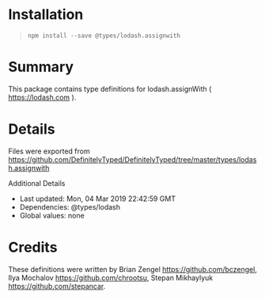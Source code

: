 # Installation
> `npm install --save @types/lodash.assignwith`

# Summary
This package contains type definitions for lodash.assignWith ( https://lodash.com ).

# Details
Files were exported from https://github.com/DefinitelyTyped/DefinitelyTyped/tree/master/types/lodash.assignwith

Additional Details
 * Last updated: Mon, 04 Mar 2019 22:42:59 GMT
 * Dependencies: @types/lodash
 * Global values: none

# Credits
These definitions were written by Brian Zengel <https://github.com/bczengel>, Ilya Mochalov <https://github.com/chrootsu>, Stepan Mikhaylyuk <https://github.com/stepancar>.
